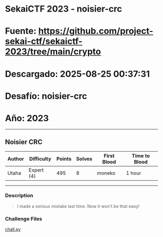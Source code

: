 # SekaiCTF 2023 - noisier-crc
# Fuente: https://github.com/project-sekai-ctf/sekaictf-2023/tree/main/crypto
# Descargado: 2025-08-25 00:37:31
# Desafío: noisier-crc
# Año: 2023

---

## Noisier CRC

| Author | Difficulty | Points | Solves | First Blood | Time to Blood |
| ------ | ---------- | ------ | ------ | ----------- | ------------- |
| Utaha  | Expert (4) | 495    | 8      | moneko      | 1 hour        |

---

### Description

> I made a serious mistake last time. Now it won't be that easy!

### Challenge Files

[chall.py](dist/chall.py)
